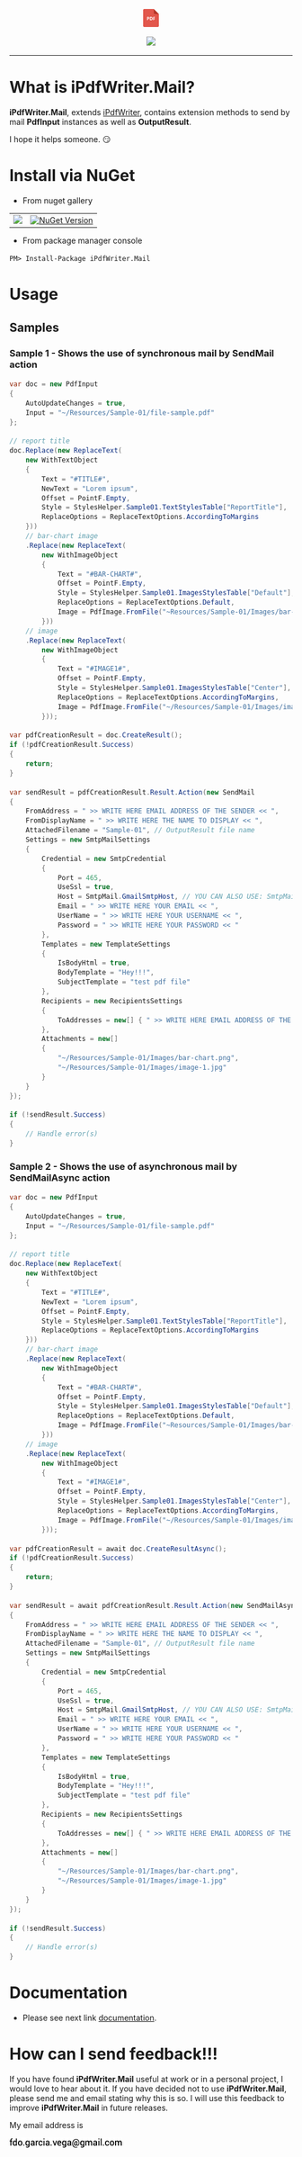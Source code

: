 <p align="center">
  <img src="https://github.com/iAJTin/iPdfWriter.Mail/blob/master/nuget/iPdfWriter.Mail.png" height="32"/>
</p>
<p align="center">
  <a href="https://github.com/iAJTin/iPdfWriter.Mail">
    <img src="https://img.shields.io/badge/iTin-iPdfWriter.Mail-green.svg?style=flat"/>
  </a>
</p>

***

# What is iPdfWriter.Mail?

**iPdfWriter.Mail**, extends [iPdfWriter](https://github.com/iAJTin/iPdfWriter), contains extension methods to send by mail **PdfInput** instances as well as **OutputResult**.

I hope it helps someone. :smirk:

# Install via NuGet

- From nuget gallery

<table>
  <tr>
    <td>
      <a href="https://github.com/iAJTin/iPdfWriter.Mail">
        <img src="https://img.shields.io/badge/-iPdfWriter.Mail-green.svg?style=flat"/>
      </a>
    </td>
    <td>
      <a href="https://www.nuget.org/packages/iPdfWriter.Mail/">
        <img alt="NuGet Version" 
             src="https://img.shields.io/nuget/v/iPdfWriter.Mail.svg" /> 
      </a>
    </td>  
  </tr>
</table>

- From package manager console

```PM> Install-Package iPdfWriter.Mail```

# Usage

## Samples

### Sample 1 - Shows the use of synchronous mail by SendMail action

``` csharp
var doc = new PdfInput
{
    AutoUpdateChanges = true,
    Input = "~/Resources/Sample-01/file-sample.pdf"
};

// report title
doc.Replace(new ReplaceText(
    new WithTextObject
    {
        Text = "#TITLE#",
        NewText = "Lorem ipsum",
        Offset = PointF.Empty,
        Style = StylesHelper.Sample01.TextStylesTable["ReportTitle"],
        ReplaceOptions = ReplaceTextOptions.AccordingToMargins
    }))
    // bar-chart image
    .Replace(new ReplaceText(
        new WithImageObject
        {
            Text = "#BAR-CHART#",
            Offset = PointF.Empty,
            Style = StylesHelper.Sample01.ImagesStylesTable["Default"],
            ReplaceOptions = ReplaceTextOptions.Default,
            Image = PdfImage.FromFile("~Resources/Sample-01/Images/bar-chart.png")
        }))
    // image
    .Replace(new ReplaceText(
        new WithImageObject
        {
            Text = "#IMAGE1#",
            Offset = PointF.Empty,
            Style = StylesHelper.Sample01.ImagesStylesTable["Center"],
            ReplaceOptions = ReplaceTextOptions.AccordingToMargins,
            Image = PdfImage.FromFile("~/Resources/Sample-01/Images/image-1.jpg")
        }));

var pdfCreationResult = doc.CreateResult();
if (!pdfCreationResult.Success)
{
    return;
}

var sendResult = pdfCreationResult.Result.Action(new SendMail
{
    FromAddress = " >> WRITE HERE EMAIL ADDRESS OF THE SENDER << ",
    FromDisplayName = " >> WRITE HERE THE NAME TO DISPLAY << ",
    AttachedFilename = "Sample-01", // OutputResult file name
    Settings = new SmtpMailSettings
    {
        Credential = new SmtpCredential
        {
            Port = 465,
            UseSsl = true,
            Host = SmtpMail.GmailSmtpHost, // YOU CAN ALSO USE: SmtpMail.MailtrapSmtpHost OR SmtpMail.EtherealSmtpHost, for more information, please see Sample02 and Sample03 
            Email = " >> WRITE HERE YOUR EMAIL << ",
            UserName = " >> WRITE HERE YOUR USERNAME << ",
            Password = " >> WRITE HERE YOUR PASSWORD << "
        },
        Templates = new TemplateSettings
        {
            IsBodyHtml = true,
            BodyTemplate = "Hey!!!",
            SubjectTemplate = "test pdf file"
        },
        Recipients = new RecipientsSettings
        {
            ToAddresses = new[] { " >> WRITE HERE EMAIL ADDRESS OF THE RECIPIENT << " }
        },
        Attachments = new[]
        {
            "~/Resources/Sample-01/Images/bar-chart.png",
            "~/Resources/Sample-01/Images/image-1.jpg"
        }
    }
});

if (!sendResult.Success)
{
    // Handle error(s)
}
```             

### Sample 2 - Shows the use of asynchronous mail by SendMailAsync action

```csharp   
var doc = new PdfInput
{
    AutoUpdateChanges = true,
    Input = "~/Resources/Sample-01/file-sample.pdf"
};

// report title
doc.Replace(new ReplaceText(
    new WithTextObject
    {
        Text = "#TITLE#",
        NewText = "Lorem ipsum",
        Offset = PointF.Empty,
        Style = StylesHelper.Sample01.TextStylesTable["ReportTitle"],
        ReplaceOptions = ReplaceTextOptions.AccordingToMargins
    }))
    // bar-chart image
    .Replace(new ReplaceText(
        new WithImageObject
        {
            Text = "#BAR-CHART#",
            Offset = PointF.Empty,
            Style = StylesHelper.Sample01.ImagesStylesTable["Default"],
            ReplaceOptions = ReplaceTextOptions.Default,
            Image = PdfImage.FromFile("~Resources/Sample-01/Images/bar-chart.png")
        }))
    // image
    .Replace(new ReplaceText(
        new WithImageObject
        {
            Text = "#IMAGE1#",
            Offset = PointF.Empty,
            Style = StylesHelper.Sample01.ImagesStylesTable["Center"],
            ReplaceOptions = ReplaceTextOptions.AccordingToMargins,
            Image = PdfImage.FromFile("~/Resources/Sample-01/Images/image-1.jpg")
        }));

var pdfCreationResult = await doc.CreateResultAsync();
if (!pdfCreationResult.Success)
{
    return;
}

var sendResult = await pdfCreationResult.Result.Action(new SendMailAsync
{
    FromAddress = " >> WRITE HERE EMAIL ADDRESS OF THE SENDER << ",
    FromDisplayName = " >> WRITE HERE THE NAME TO DISPLAY << ",
    AttachedFilename = "Sample-01", // OutputResult file name
    Settings = new SmtpMailSettings
    {
        Credential = new SmtpCredential
        {
            Port = 465,
            UseSsl = true,
            Host = SmtpMail.GmailSmtpHost, // YOU CAN ALSO USE: SmtpMail.MailtrapSmtpHost OR SmtpMail.EtherealSmtpHost, for more information, please see Sample02 and Sample03 
            Email = " >> WRITE HERE YOUR EMAIL << ",
            UserName = " >> WRITE HERE YOUR USERNAME << ",
            Password = " >> WRITE HERE YOUR PASSWORD << "
        },
        Templates = new TemplateSettings
        {
            IsBodyHtml = true,
            BodyTemplate = "Hey!!!",
            SubjectTemplate = "test pdf file"
        },
        Recipients = new RecipientsSettings
        {
            ToAddresses = new[] { " >> WRITE HERE EMAIL ADDRESS OF THE RECIPIENT << " }
        },
        Attachments = new[]
        {
            "~/Resources/Sample-01/Images/bar-chart.png",
            "~/Resources/Sample-01/Images/image-1.jpg"
        }
    }
});

if (!sendResult.Success)
{
    // Handle error(s)
}
```

# Documentation

 - Please see next link [documentation].

# How can I send feedback!!!

If you have found **iPdfWriter.Mail** useful at work or in a personal project, I would love to hear about it. If you have decided not to use **iPdfWriter.Mail**, please send me and email stating why this is so. I will use this feedback to improve **iPdfWriter.Mail** in future releases.

My email address is 

![email.png][email] 


[email]: ./assets/email.png "email"
[documentation]: ./documentation/iPdfWriter.Mail.md
